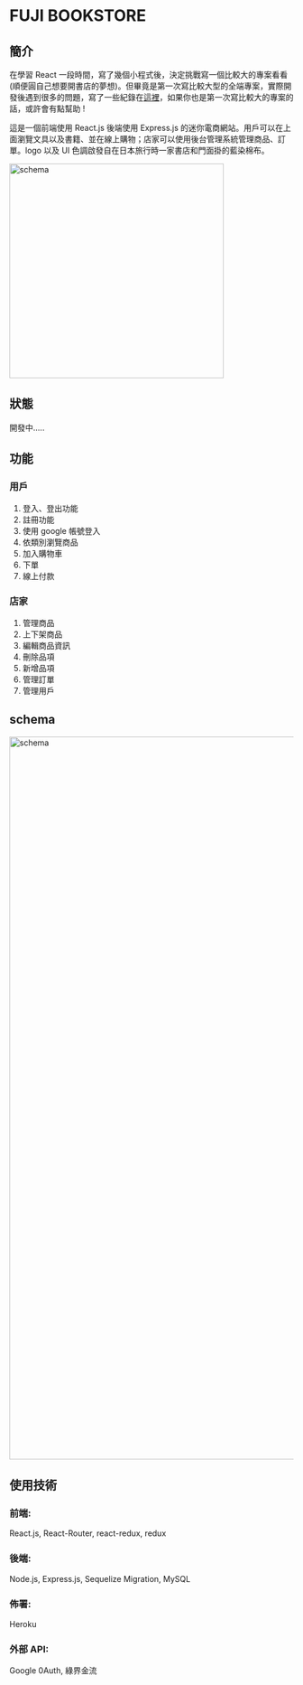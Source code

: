 # FUJI BOOKSTORE

## 簡介
在學習 React 一段時間，寫了幾個小程式後，決定挑戰寫一個比較大的專案看看(順便圓自己想要開書店的夢想)。但畢竟是第一次寫比較大型的全端專案，實際開發後遇到很多的問題，寫了一些紀錄在[這裡](https://powerfultraveling.coderbridge.io/2021/12/03/ecommerce-project-plan/)，如果你也是第一次寫比較大的專案的話，或許會有點幫助 !

這是一個前端使用 React.js 後端使用 Express.js 的迷你電商網站。用戶可以在上面瀏覽文具以及書籍、並在線上購物；店家可以使用後台管理系統管理商品、訂單。logo 以及 UI 色調啟發自在日本旅行時一家書店和門面掛的藍染棉布。

<img width="380" alt="schema" src="https://user-images.githubusercontent.com/81896228/144393735-9786a95e-63d9-4b37-a8cc-c0669b7f9866.png">

## 狀態
開發中.....


## 功能

### 用戶
1. 登入、登出功能
2. 註冊功能
3. 使用 google 帳號登入
4. 依類別瀏覽商品
5. 加入購物車
6. 下單
7. 線上付款

### 店家
1. 管理商品
2. 上下架商品
3. 編輯商品資訊
4. 刪除品項
5. 新增品項
6. 管理訂單
7. 管理用戶

## schema

<img width="1280" alt="schema" src="https://user-images.githubusercontent.com/81896228/144571521-f6cb1ff4-fe35-4ebd-89bd-14daa6c936a6.png">


## 使用技術
### 前端: 
React.js, React-Router, react-redux, redux
### 後端:
Node.js, Express.js, Sequelize Migration, MySQL
### 佈署:
Heroku
### 外部 API:
Google 0Auth, 綠界金流
 





